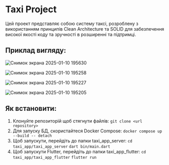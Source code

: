 # Taxi Project
Цей проект представляє собою систему таксі, розроблену з використанням принципів Clean Architecture та SOLID для забезпечення високої якості коду та зручності в розширенні та підтримці.

## Приклад вигляду:
![Снимок экрана 2025-01-10 195630](https://github.com/user-attachments/assets/bc7a8429-47b0-416e-85fd-c2fc66bf1765)

![Снимок экрана 2025-01-10 195258](https://github.com/user-attachments/assets/c03b0ac7-7a8d-4d7d-a6a4-61711b4c6bdf)

![Снимок экрана 2025-01-10 195227](https://github.com/user-attachments/assets/3f018000-2eca-4874-b554-1cf4f111f5fb)

![Снимок экрана 2025-01-10 195205](https://github.com/user-attachments/assets/14cebea8-6906-4eea-a0e5-5d46a42c5603)

## Як встановити:
  1. Клонуйте репозиторій щоб стягнути файлiв:
    ```git clone <url repository>```
  2. Для запуску БД, скористайтеся Docker Compose:
    ```docker compose up --build -- detach```
  3. Щоб запускути, перейдiть до папки taxi_app_server:
    ```cd taxi_app/taxi_app_server```
    ```dart bin/main.dart```
  4. Щоб запускути Flutter, перейдiть до папки taxi_app_flutter:
    ```cd taxi_app/taxi_app_flutter```
    ```flutter run```
